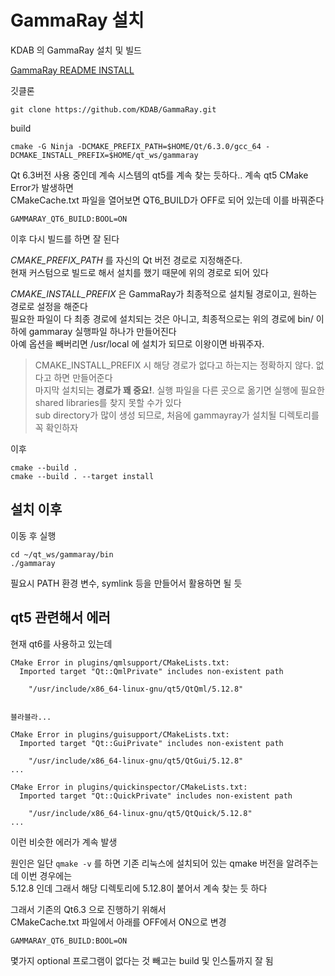# GammaRay 설치 
KDAB 의 GammaRay 설치 및 빌드

[GammaRay README INSTALL](https://github.com/KDAB/GammaRay/blob/master/INSTALL.md)

깃클론
```
git clone https://github.com/KDAB/GammaRay.git
```

build
```
cmake -G Ninja -DCMAKE_PREFIX_PATH=$HOME/Qt/6.3.0/gcc_64 -DCMAKE_INSTALL_PREFIX=$HOME/qt_ws/gammaray
```

Qt 6.3버전 사용 중인데 계속 시스템의 qt5를 계속 찾는 듯하다.. 계속 qt5 CMake Error가 발생하면   
CMakeCache.txt 파일을 열어보면 QT6_BUILD가 OFF로 되어 있는데 이를 바꿔준다 
```
GAMMARAY_QT6_BUILD:BOOL=ON
```
이후 다시 빌드를 하면 잘 된다 

*CMAKE_PREFIX_PATH* 를 자신의 Qt 버전 경로로 지정해준다.  
현재 커스텀으로 빌드로 해서 설치를 했기 때문에 위의 경로로 되어 있다 

*CMAKE_INSTALL_PREFIX* 은 GammaRay가 최종적으로 설치될 경로이고, 원하는 경로로 설정을 해준다   
필요한 파일이 다 최종 경로에 설치되는 것은 아니고, 최종적으로는 위의 경로에  bin/ 이하에 gammaray 실행파일 하나가 만들어진다  
아예 옵션을 빼버리면 /usr/local 에 설치가 되므로 이왕이면 바꿔주자. 

> CMAKE_INSTALL_PREFIX 시 해당 경로가 없다고 하는지는 정확하지 않다. 없다고 하면 만들어준다  
마지막 설치되는 **경로가 꽤 중요!**. 실행 파일을 다른 곳으로 옮기면 실행에 필요한 shared libraries를 찾지 못할 수가 있다   
sub directory가 많이 생성 되므로, 처음에 gammayray가 설치될 디렉토리를 꼭 확인하자  



이후 
```
cmake --build .
cmake --build . --target install
```

## 설치 이후 
이동 후 실행
```
cd ~/qt_ws/gammaray/bin
./gammaray
```

필요시 PATH 환경 변수, symlink 등을 만들어서 활용하면 될 듯


## qt5 관련해서 에러
현재 qt6를 사용하고 있는데  
```
CMake Error in plugins/qmlsupport/CMakeLists.txt:
  Imported target "Qt::QmlPrivate" includes non-existent path

    "/usr/include/x86_64-linux-gnu/qt5/QtQml/5.12.8"


블라블라...

CMake Error in plugins/guisupport/CMakeLists.txt:
  Imported target "Qt::GuiPrivate" includes non-existent path

    "/usr/include/x86_64-linux-gnu/qt5/QtGui/5.12.8"
...

CMake Error in plugins/quickinspector/CMakeLists.txt:
  Imported target "Qt::QuickPrivate" includes non-existent path

    "/usr/include/x86_64-linux-gnu/qt5/QtQuick/5.12.8"
...

```
이런 비슷한 에러가 계속 발생

원인은 일단 `qmake -v` 를 하면 기존 리눅스에 설치되어 있는 qmake 버전을 알려주는데 이번 경우에는   
5.12.8 인데  그래서 해당 디렉토리에 5.12.8이 붙어서 계속 찾는 듯 하다   

그래서 기존의 Qt6.3 으로 진행하기 위해서  
CMakeCache.txt 파일에서 아래를 OFF에서 ON으로 변경
```
GAMMARAY_QT6_BUILD:BOOL=ON
```

몇가지 optional 프로그램이 없다는 것 빼고는 build 및 인스톨까지 잘 됨

